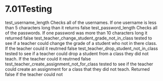 # 7.01Testing

test_username_length
  Checks all of the usernames. If one username is less than 5 characters long than it returns false
 test_password_length
  Checks all of the passwords. If one password was more than 10 characters long it returned false
 test_teacher_change_student_grade_not_in_class
  tested to see if a teacher could change the grade of a student who not in there class. If the teacher could it reutrned false
 test_teacher_drop_student_not_in_class
   tested to see if a teacher could drop a student from a class they did not teach. If the teacher could it reutrned false
test_teacher_create_assignment_not_for_class
  tested to see if the teacher could create an assignment for a class that they did not teach. Returned false if the teacher could not
